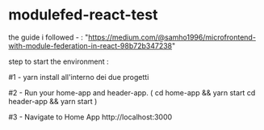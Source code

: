 # modulefed-react-test
 
the guide i followed - : "https://medium.com/@samho1996/microfrontend-with-module-federation-in-react-98b72b347238"

step to start the environment : 

#1 - yarn install all'interno dei due progetti

#2 - Run your home-app and header-app.
( 
    cd home-app && yarn start
    cd header-app && yarn start 
)

#3 - Navigate to Home App http://localhost:3000